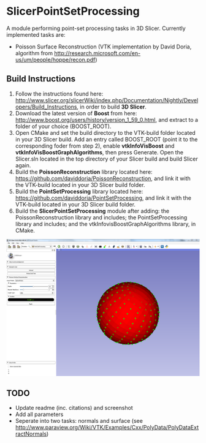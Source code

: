 # SlicerPointSetProcessing

A module performing point-set processing tasks in 3D Slicer. Currently implemented tasks are:
* Poisson Surface Reconstruction (VTK implementation by David Doria, algorithm from http://research.microsoft.com/en-us/um/people/hoppe/recon.pdf)

## Build Instructions
1. Follow the instructions found here: http://www.slicer.org/slicerWiki/index.php/Documentation/Nightly/Developers/Build_Instructions, in order to build **3D Slicer**.  
2. Download the latest version of **Boost** from here: http://www.boost.org/users/history/version_1_59_0.html, and extract to a folder of your choice (BOOST_ROOT).
3. Open CMake and set the build directory to the VTK-build folder located in your 3D Slicer build. Add an entry called BOOST_ROOT (point it to the corresponding foder from step 2), enable **vtkInfoVisBoost** and **vtkInfoVisBoostGraphAlgorithms**, then press Generate. Open the Slicer.sln located in the top directory of your Slicer build and build Slicer again.
4. Build the **PoissonReconstruction** library located here: https://github.com/daviddoria/PoissonReconstruction, and link it with the VTK-build located in your 3D Slicer build folder.
5. Build the **PointSetProcessing** library located here: https://github.com/daviddoria/PointSetProcessing, and link it with the VTK-build located in your 3D Slicer build folder.
6. Build the **SlicerPointSetProcessing** module after adding: the PoissonReconstruction library and includes; the PointSetProcessing library and includes; and the vtkInfovisBoostGraphAlgorithms library, in CMake.

![Alt text](https://github.com/brudfors/SlicerPointSetProcessing/blob/master/PointSetProcessingScreenShot.PNG?raw=true "SlicerPointSetProcessing")

## TODO
* Update readme (inc. citations) and screenshot
* Add all parameters
* Seperate into two tasks: normals and surface (see http://www.paraview.org/Wiki/VTK/Examples/Cxx/PolyData/PolyDataExtractNormals)
